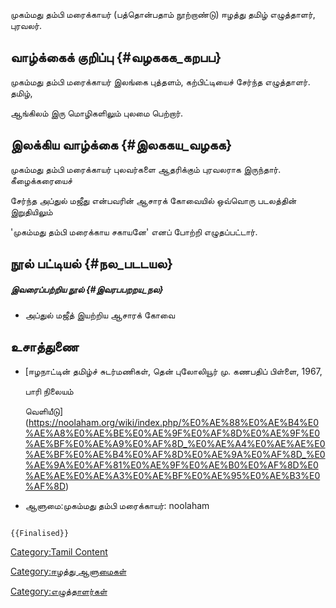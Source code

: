 முகம்மது தம்பி மரைக்காயர் (பத்தொன்பதாம் நூற்றாண்டு) ஈழத்து தமிழ் எழுத்தாளர், புரவலர்.

## வாழ்க்கைக் குறிப்பு {#வழககக_கறபப}

முகம்மது தம்பி மரைக்காயர் இலங்கை புத்தளம், கற்பிட்டியைச் சேர்ந்த எழுத்தாளர். தமிழ்,
ஆங்கிலம் இரு மொழிகளிலும் புலமை பெற்றார்.

## இலக்கிய வாழ்க்கை {#இலககய_வழகக}

முகம்மது தம்பி மரைக்காயர் புலவர்களை ஆதரிக்கும் புரவலராக இருந்தார். கீழைக்கரையைச்
சேர்ந்த அப்துல் மஜீது என்பவரின் ஆசாரக் கோவையில் ஒவ்வொரு படலத்தின் இறுதியிலும்
\'முகம்மது தம்பி மரைக்காய சகாயனே\' எனப் போற்றி எழுதப்பட்டார்.

## நூல் பட்டியல் {#நல_படடயல}

##### இவரைப்பற்றிய நூல் {#இவரபபறறய_நல}

-   அப்துல் மஜீத் இயற்றிய ஆசாரக் கோவை

## உசாத்துணை

-   [ஈழநாட்டின் தமிழ்ச் சுடர்மணிகள், தென் புலோலியூர் மு. கணபதிப் பிள்ளை, 1967,
    பாரி நிலையம்
    வெளியீடு](https://noolaham.org/wiki/index.php/%E0%AE%88%E0%AE%B4%E0%AE%A8%E0%AE%BE%E0%AE%9F%E0%AF%8D%E0%AE%9F%E0%AE%BF%E0%AE%A9%E0%AF%8D_%E0%AE%A4%E0%AE%AE%E0%AE%BF%E0%AE%B4%E0%AF%8D%E0%AE%9A%E0%AF%8D_%E0%AE%9A%E0%AF%81%E0%AE%9F%E0%AE%B0%E0%AF%8D%E0%AE%AE%E0%AE%A3%E0%AE%BF%E0%AE%95%E0%AE%B3%E0%AF%8D)
-   ஆளுமை:முகம்மது தம்பி மரைக்காயர்: noolaham

```{=mediawiki}
{{Finalised}}
```
[Category:Tamil Content](Category:Tamil_Content "wikilink")
[Category:ஈழத்து ஆளுமைகள்](Category:ஈழத்து_ஆளுமைகள் "wikilink")
[Category:எழுத்தாளர்கள்](Category:எழுத்தாளர்கள் "wikilink")
